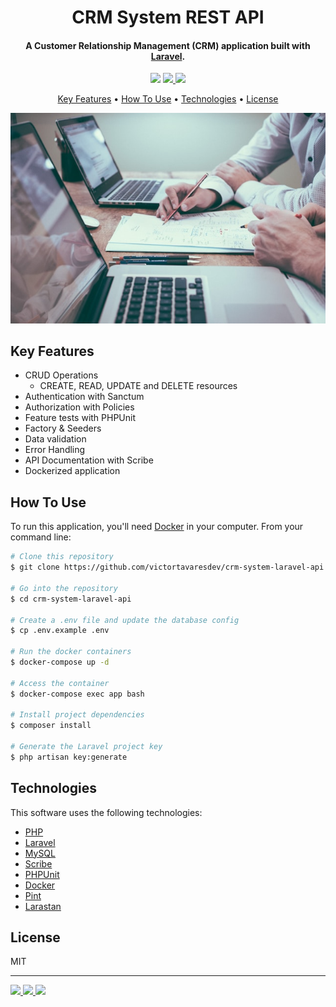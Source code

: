<h1 align="center">CRM System REST API</h1>

<h4 align="center">A Customer Relationship Management (CRM) application built with <a href="https://laravel.com/" target="_blank">Laravel</a>.</h4>

<p align="center">
  <a href="https://www.php.net"><img src="https://img.shields.io/badge/PHP-777BB4?style=for-the-badge&logo=php&logoColor=white"></a>
  <a href="https://laravel.com">
      <img src="https://img.shields.io/badge/Laravel-FF2D20?style=for-the-badge&logo=laravel&logoColor=white">
  </a>
  <a href="https://www.mysql.com">
    <img src="https://img.shields.io/badge/MySQL-005C84?style=for-the-badge&logo=mysql&logoColor=white" >
  </a>
</p>

<p align="center">
  <a href="#key-features">Key Features</a> •
  <a href="#how-to-use">How To Use</a> •
  <a href="#technologies">Technologies</a> •
  <a href="#license">License</a>
</p>

<img src="https://github.com/victortavaresdev/victortavaresdev/blob/main/crm.jpg" alt="crm system" />

## Key Features

-   CRUD Operations
    -   CREATE, READ, UPDATE and DELETE resources
-   Authentication with Sanctum
-   Authorization with Policies
-   Feature tests with PHPUnit
-   Factory & Seeders
-   Data validation
-   Error Handling
-   API Documentation with Scribe
-   Dockerized application

## How To Use

To run this application, you'll need [Docker](https://www.docker.com) in your computer. From your command line:

```bash
# Clone this repository
$ git clone https://github.com/victortavaresdev/crm-system-laravel-api.git

# Go into the repository
$ cd crm-system-laravel-api

# Create a .env file and update the database config
$ cp .env.example .env

# Run the docker containers
$ docker-compose up -d

# Access the container
$ docker-compose exec app bash

# Install project dependencies
$ composer install

# Generate the Laravel project key
$ php artisan key:generate
```

## Technologies

This software uses the following technologies:

-   [PHP](https://www.php.net/)
-   [Laravel](https://laravel.com/)
-   [MySQL](https://www.mysql.com/)
-   [Scribe](https://scribe.knuckles.wtf/laravel/)
-   [PHPUnit](https://phpunit.de/)
-   [Docker](https://www.docker.com/)
-   [Pint](https://laravel.com/docs/10.x/pint/)
-   [Larastan](https://github.com/nunomaduro/larastan/)

## License

MIT

---

<p align="left">
  <a href="https://www.linkedin.com/in/victor-tavares-dev/"><img src="https://img.shields.io/badge/LinkedIn-0077B5?style=for-the-badge&logo=linkedin&logoColor=white">
  </a>
  <a href="https://github.com/victortavaresdev">
    <img src="https://img.shields.io/badge/GitHub-100000?style=for-the-badge&logo=github&logoColor=white">
  </a>
  <a href="mailto:victortavaresdev@gmail.com">
      <img src="https://img.shields.io/badge/Gmail-D14836?style=for-the-badge&logo=gmail&logoColor=white">
  </a>
</p>
